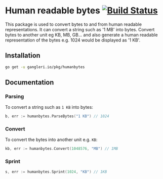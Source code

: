 # Human readable bytes [![Build Status](https://travis-ci.org/gangleri/humanbytes.svg?branch=master)](https://travis-ci.org/gangleri/humanbytes)
This package is used to convert bytes to and from human readable representations. It can convert a string such as
'1 MB' into bytes. Convert bytes to another unit eg KB, MB, GB... and also generate a human readable representation of
the bytes e.g. 1024 would be displayed as '1 KB'.

## Installation
```sh
go get -u gangleri.io/pkg/humanbytes

```

## Documentation

### Parsing
To convert a string such as `1 KB` into bytes:

```go
b, err := humanbytes.ParseBytes("1 KB") // 1024
```

### Convert
To convert the bytes into another unit e.g. `KB`:

```go
kb, err := humanbytes.Convert(1048576, "MB") // 1MB
```

### Sprint

```go
s, err := humanbytes.Sprint(1024, "KB") // 1KB
```



